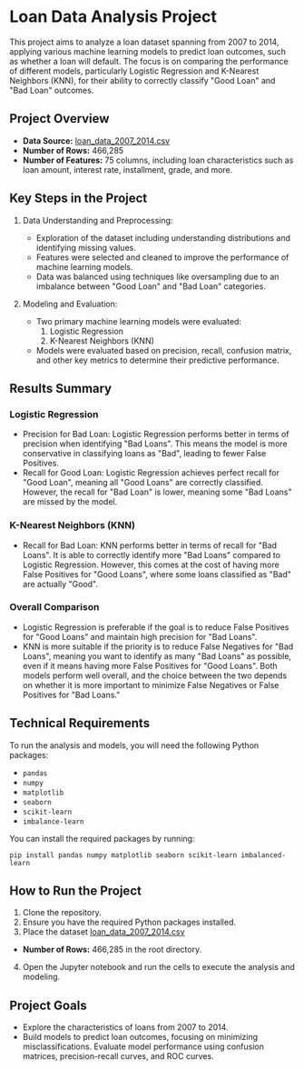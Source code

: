 # Loan Data Analysis Project

This project aims to analyze a loan dataset spanning from 2007 to 2014, applying various machine learning models to predict loan outcomes, such as whether a loan will default. The focus is on comparing the performance of different models, particularly Logistic Regression and K-Nearest Neighbors (KNN), for their ability to correctly classify "Good Loan" and "Bad Loan" outcomes.

## Project Overview
- **Data Source:** [loan_data_2007_2014.csv](https://binusianorg-my.sharepoint.com/personal/alisha_saadiya_binus_ac_id/_layouts/15/guestaccess.aspx?share=EWVgxxcjFW1Dgt2UInm-B-kB8jLgIqd2AICcL_1jP5598A&e=mmeQ7T)
- **Number of Rows:** 466,285
- **Number of Features:** 75 columns, including loan characteristics such as loan amount, interest rate, installment, grade, and more.

## Key Steps in the Project
1. Data Understanding and Preprocessing:
    - Exploration of the dataset including understanding distributions and identifying missing values.
    - Features were selected and cleaned to improve the performance of machine learning models.
    - Data was balanced using techniques like oversampling due to an imbalance between "Good Loan" and "Bad Loan" categories.

2. Modeling and Evaluation:
    - Two primary machine learning models were evaluated:
        1. Logistic Regression
        2. K-Nearest Neighbors (KNN)
    - Models were evaluated based on precision, recall, confusion matrix, and other key metrics to determine their predictive performance.

## Results Summary
### Logistic Regression
- Precision for Bad Loan: Logistic Regression performs better in terms of precision when identifying "Bad Loans". This means the model is more conservative in classifying loans as "Bad", leading to fewer False Positives.
- Recall for Good Loan: Logistic Regression achieves perfect recall for "Good Loan", meaning all "Good Loans" are correctly classified. However, the recall for "Bad Loan" is lower, meaning some "Bad Loans" are missed by the model.

### K-Nearest Neighbors (KNN)
- Recall for Bad Loan: KNN performs better in terms of recall for "Bad Loans". It is able to correctly identify more "Bad Loans" compared to Logistic Regression. However, this comes at the cost of having more False Positives for "Good Loans", where some loans classified as "Bad" are actually "Good".

### Overall Comparison
- Logistic Regression is preferable if the goal is to reduce False Positives for "Good Loans" and maintain high precision for "Bad Loans".
- KNN is more suitable if the priority is to reduce False Negatives for "Bad Loans", meaning you want to identify as many "Bad Loans" as possible, even if it means having more False Positives for "Good Loans".
Both models perform well overall, and the choice between the two depends on whether it is more important to minimize False Negatives or False Positives for "Bad Loans."

## Technical Requirements
To run the analysis and models, you will need the following Python packages:

- `pandas `
- `numpy `
- `matplotlib`
- `seaborn`
- `scikit-learn`
- `imbalance-learn`

You can install the required packages by running:

`pip install pandas numpy matplotlib seaborn scikit-learn imbalanced-learn`

## How to Run the Project
1. Clone the repository.
2. Ensure you have the required Python packages installed.
3. Place the dataset [loan_data_2007_2014.csv](https://binusianorg-my.sharepoint.com/personal/alisha_saadiya_binus_ac_id/_layouts/15/guestaccess.aspx?share=EWVgxxcjFW1Dgt2UInm-B-kB8jLgIqd2AICcL_1jP5598A&e=mmeQ7T)
- **Number of Rows:** 466,285 in the root directory.
4. Open the Jupyter notebook and run the cells to execute the analysis and modeling.

## Project Goals
- Explore the characteristics of loans from 2007 to 2014.
- Build models to predict loan outcomes, focusing on minimizing misclassifications.
Evaluate model performance using confusion matrices, precision-recall curves, and ROC curves.
